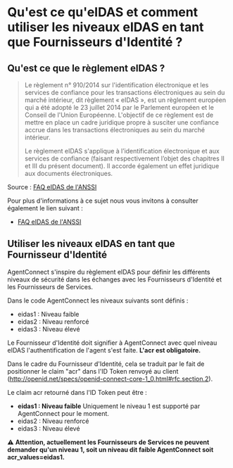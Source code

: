 # Qu'est ce qu'eIDAS et comment utiliser les niveaux eIDAS en tant que Fournisseurs d'Identité ?

## Qu'est ce que le règlement eIDAS ? 

> Le règlement n° 910/2014 sur l'identification électronique et les services de confiance pour les
transactions électroniques au sein du marché intérieur, dit règlement « eIDAS », est un règlement
européen qui a été adopté le 23 juillet 2014 par le Parlement européen et le Conseil de l'Union
Européenne. L'objectif de ce règlement est de mettre en place un cadre juridique propre à
susciter une confiance accrue dans les transactions électroniques au sein du marché intérieur. 
>
> Le règlement eIDAS s'applique à l’identification électronique et aux services de confiance
(faisant respectivement l’objet des chapitres II et III du présent document). Il accorde également
un effet juridique aux documents électroniques.

Source : [FAQ eIDAS de l'ANSSI](https://www.ssi.gouv.fr/uploads/2017/01/eidas_faq_anssi.pdf)

Pour plus d'informations à ce sujet nous vous invitons à consulter également le lien suivant :

- [FAQ eIDAS de l'ANSSI](https://www.ssi.gouv.fr/uploads/2017/01/eidas_faq_anssi.pdf)

## Utiliser les niveaux eIDAS en tant que Fournisseur d'Identité

AgentConnect s'inspire du règlement eIDAS pour définir les différents niveaux de sécurité dans les échanges avec les Fournisseurs d'Identité et les Fournisseurs de Services. 

Dans le code AgentConnect les niveaux suivants sont définis :

* eidas1 : Niveau faible
* eidas2 : Niveau renforcé
* eidas3 : Niveau élevé

Le Fournisseur d'Identité doit signifier à AgentConnect avec quel niveau eIDAS l'authentification de l'agent s'est faite. **L'acr est obligatoire.** 

Dans le cadre du Fournisseur d'Identité, cela se traduit par le fait de positionner le claim "acr" dans l'ID Token renvoyé au client (http://openid.net/specs/openid-connect-core-1_0.html#rfc.section.2).

Le claim acr retourné dans l'ID Token peut être :

* **eidas1 : Niveau faible** 
Uniquement le niveau 1 est supporté par AgentConnect pour le moment.
* eidas2 : Niveau renforcé
* eidas3 : Niveau élevé

:warning: **Attention, actuellement les Fournisseurs de Services ne peuvent demander qu'un niveau 1, soit un niveau dit faible AgentConnect soit acr_values=eidas1.**


